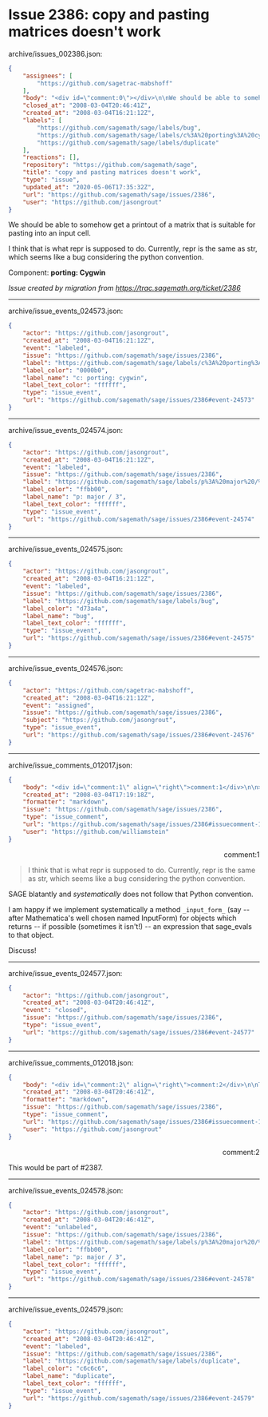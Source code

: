 # Issue 2386: copy and pasting matrices doesn't work

archive/issues_002386.json:
```json
{
    "assignees": [
        "https://github.com/sagetrac-mabshoff"
    ],
    "body": "<div id=\"comment:0\"></div>\n\nWe should be able to somehow get a printout of a matrix that is suitable for pasting into an input cell.\n\nI think that is what repr is supposed to do.  Currently, repr is the same as str, which seems like a bug considering the python convention.\n\nComponent: **porting: Cygwin**\n\n_Issue created by migration from https://trac.sagemath.org/ticket/2386_\n\n",
    "closed_at": "2008-03-04T20:46:41Z",
    "created_at": "2008-03-04T16:21:12Z",
    "labels": [
        "https://github.com/sagemath/sage/labels/bug",
        "https://github.com/sagemath/sage/labels/c%3A%20porting%3A%20cygwin",
        "https://github.com/sagemath/sage/labels/duplicate"
    ],
    "reactions": [],
    "repository": "https://github.com/sagemath/sage",
    "title": "copy and pasting matrices doesn't work",
    "type": "issue",
    "updated_at": "2020-05-06T17:35:32Z",
    "url": "https://github.com/sagemath/sage/issues/2386",
    "user": "https://github.com/jasongrout"
}
```
<div id="comment:0"></div>

We should be able to somehow get a printout of a matrix that is suitable for pasting into an input cell.

I think that is what repr is supposed to do.  Currently, repr is the same as str, which seems like a bug considering the python convention.

Component: **porting: Cygwin**

_Issue created by migration from https://trac.sagemath.org/ticket/2386_





---

archive/issue_events_024573.json:
```json
{
    "actor": "https://github.com/jasongrout",
    "created_at": "2008-03-04T16:21:12Z",
    "event": "labeled",
    "issue": "https://github.com/sagemath/sage/issues/2386",
    "label": "https://github.com/sagemath/sage/labels/c%3A%20porting%3A%20cygwin",
    "label_color": "0000b0",
    "label_name": "c: porting: cygwin",
    "label_text_color": "ffffff",
    "type": "issue_event",
    "url": "https://github.com/sagemath/sage/issues/2386#event-24573"
}
```



---

archive/issue_events_024574.json:
```json
{
    "actor": "https://github.com/jasongrout",
    "created_at": "2008-03-04T16:21:12Z",
    "event": "labeled",
    "issue": "https://github.com/sagemath/sage/issues/2386",
    "label": "https://github.com/sagemath/sage/labels/p%3A%20major%20/%203",
    "label_color": "ffbb00",
    "label_name": "p: major / 3",
    "label_text_color": "ffffff",
    "type": "issue_event",
    "url": "https://github.com/sagemath/sage/issues/2386#event-24574"
}
```



---

archive/issue_events_024575.json:
```json
{
    "actor": "https://github.com/jasongrout",
    "created_at": "2008-03-04T16:21:12Z",
    "event": "labeled",
    "issue": "https://github.com/sagemath/sage/issues/2386",
    "label": "https://github.com/sagemath/sage/labels/bug",
    "label_color": "d73a4a",
    "label_name": "bug",
    "label_text_color": "ffffff",
    "type": "issue_event",
    "url": "https://github.com/sagemath/sage/issues/2386#event-24575"
}
```



---

archive/issue_events_024576.json:
```json
{
    "actor": "https://github.com/sagetrac-mabshoff",
    "created_at": "2008-03-04T16:21:12Z",
    "event": "assigned",
    "issue": "https://github.com/sagemath/sage/issues/2386",
    "subject": "https://github.com/jasongrout",
    "type": "issue_event",
    "url": "https://github.com/sagemath/sage/issues/2386#event-24576"
}
```



---

archive/issue_comments_012017.json:
```json
{
    "body": "<div id=\"comment:1\" align=\"right\">comment:1</div>\n\n> I think that is what repr is supposed to do. Currently,\n> repr is the same as str, which seems like a bug considering the python convention.\n\nSAGE blatantly and *systematically* does not follow that Python convention.\n\nI am happy if we implement systematically a method `_input_form_`  (say -- after Mathematica's well chosen named InputForm) for objects which returns -- if possible (sometimes it isn't!) -- an expression that sage_evals to that object.  \n\nDiscuss!",
    "created_at": "2008-03-04T17:19:18Z",
    "formatter": "markdown",
    "issue": "https://github.com/sagemath/sage/issues/2386",
    "type": "issue_comment",
    "url": "https://github.com/sagemath/sage/issues/2386#issuecomment-12017",
    "user": "https://github.com/williamstein"
}
```

<div id="comment:1" align="right">comment:1</div>

> I think that is what repr is supposed to do. Currently,
> repr is the same as str, which seems like a bug considering the python convention.

SAGE blatantly and *systematically* does not follow that Python convention.

I am happy if we implement systematically a method `_input_form_`  (say -- after Mathematica's well chosen named InputForm) for objects which returns -- if possible (sometimes it isn't!) -- an expression that sage_evals to that object.  

Discuss!



---

archive/issue_events_024577.json:
```json
{
    "actor": "https://github.com/jasongrout",
    "created_at": "2008-03-04T20:46:41Z",
    "event": "closed",
    "issue": "https://github.com/sagemath/sage/issues/2386",
    "type": "issue_event",
    "url": "https://github.com/sagemath/sage/issues/2386#event-24577"
}
```



---

archive/issue_comments_012018.json:
```json
{
    "body": "<div id=\"comment:2\" align=\"right\">comment:2</div>\n\nThis would be part of #2387.",
    "created_at": "2008-03-04T20:46:41Z",
    "formatter": "markdown",
    "issue": "https://github.com/sagemath/sage/issues/2386",
    "type": "issue_comment",
    "url": "https://github.com/sagemath/sage/issues/2386#issuecomment-12018",
    "user": "https://github.com/jasongrout"
}
```

<div id="comment:2" align="right">comment:2</div>

This would be part of #2387.



---

archive/issue_events_024578.json:
```json
{
    "actor": "https://github.com/jasongrout",
    "created_at": "2008-03-04T20:46:41Z",
    "event": "unlabeled",
    "issue": "https://github.com/sagemath/sage/issues/2386",
    "label": "https://github.com/sagemath/sage/labels/p%3A%20major%20/%203",
    "label_color": "ffbb00",
    "label_name": "p: major / 3",
    "label_text_color": "ffffff",
    "type": "issue_event",
    "url": "https://github.com/sagemath/sage/issues/2386#event-24578"
}
```



---

archive/issue_events_024579.json:
```json
{
    "actor": "https://github.com/jasongrout",
    "created_at": "2008-03-04T20:46:41Z",
    "event": "labeled",
    "issue": "https://github.com/sagemath/sage/issues/2386",
    "label": "https://github.com/sagemath/sage/labels/duplicate",
    "label_color": "c6c6c6",
    "label_name": "duplicate",
    "label_text_color": "ffffff",
    "type": "issue_event",
    "url": "https://github.com/sagemath/sage/issues/2386#event-24579"
}
```
